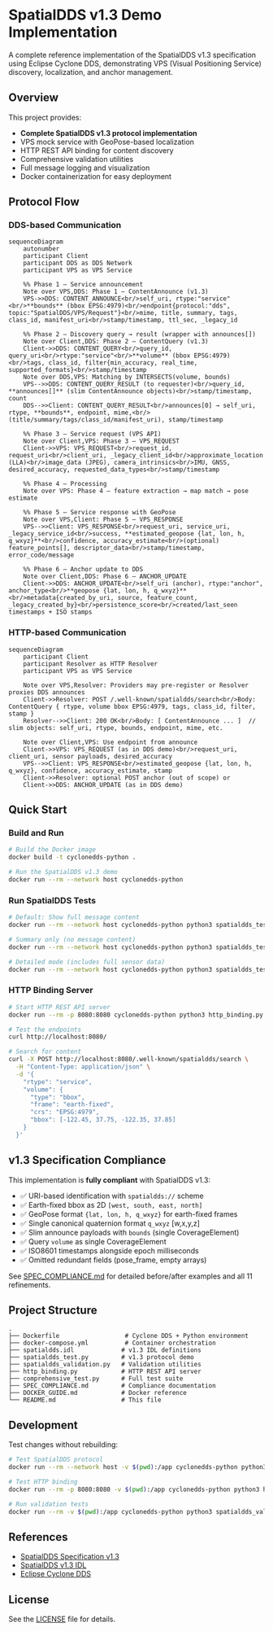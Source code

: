 # SpatialDDS v1.3 Demo Implementation

A complete reference implementation of the SpatialDDS v1.3 specification using Eclipse Cyclone DDS, demonstrating VPS (Visual Positioning Service) discovery, localization, and anchor management.

## Overview

This project provides:
- **Complete SpatialDDS v1.3 protocol implementation**
- VPS mock service with GeoPose-based localization
- HTTP REST API binding for content discovery
- Comprehensive validation utilities
- Full message logging and visualization
- Docker containerization for easy deployment

## Protocol Flow

### DDS-based Communication

```mermaid
sequenceDiagram
    autonumber
    participant Client
    participant DDS as DDS Network
    participant VPS as VPS Service

    %% Phase 1 — Service announcement
    Note over VPS,DDS: Phase 1 — ContentAnnounce (v1.3)
    VPS->>DDS: CONTENT_ANNOUNCE<br/>self_uri, rtype:"service"<br/>**bounds** (bbox EPSG:4979)<br/>endpoint{protocol:"dds", topic:"SpatialDDS/VPS/Request"}<br/>mime, title, summary, tags, class_id, manifest_uri<br/>stamp/timestamp, ttl_sec, _legacy_id

    %% Phase 2 — Discovery query → result (wrapper with announces[])
    Note over Client,DDS: Phase 2 — ContentQuery (v1.3)
    Client->>DDS: CONTENT_QUERY<br/>query_id, query_uri<br/>rtype:"service"<br/>**volume** (bbox EPSG:4979)<br/>tags, class_id, filter{min_accuracy, real_time, supported_formats}<br/>stamp/timestamp
    Note over DDS,VPS: Matching by INTERSECTS(volume, bounds)
    VPS-->>DDS: CONTENT_QUERY_RESULT (to requester)<br/>query_id, **announces[]** (slim ContentAnnounce objects)<br/>stamp/timestamp, count
    DDS-->>Client: CONTENT_QUERY_RESULT<br/>announces[0] → self_uri, rtype, **bounds**, endpoint, mime,<br/>(title/summary/tags/class_id/manifest_uri), stamp/timestamp

    %% Phase 3 — Service request (VPS API)
    Note over Client,VPS: Phase 3 — VPS_REQUEST
    Client->>VPS: VPS_REQUEST<br/>request_id, request_uri<br/>client_uri, _legacy_client_id<br/>approximate_location (LLA)<br/>image_data (JPEG), camera_intrinsics<br/>IMU, GNSS, desired_accuracy, requested_data_types<br/>stamp/timestamp

    %% Phase 4 — Processing
    Note over VPS: Phase 4 — feature extraction → map match → pose estimate

    %% Phase 5 — Service response with GeoPose
    Note over VPS,Client: Phase 5 — VPS_RESPONSE
    VPS-->>Client: VPS_RESPONSE<br/>request_uri, service_uri, _legacy_service_id<br/>success, **estimated_geopose {lat, lon, h, q_wxyz}**<br/>confidence, accuracy_estimate<br/>(optional) feature_points[], descriptor_data<br/>stamp/timestamp, error_code/message

    %% Phase 6 — Anchor update to DDS
    Note over Client,DDS: Phase 6 — ANCHOR_UPDATE
    Client->>DDS: ANCHOR_UPDATE<br/>self_uri (anchor), rtype:"anchor", anchor_type<br/>**geopose {lat, lon, h, q_wxyz}**<br/>metadata{created_by_uri, source, feature_count, _legacy_created_by}<br/>persistence_score<br/>created/last_seen timestamps + ISO stamps
```

### HTTP-based Communication

```mermaid
sequenceDiagram
    participant Client
    participant Resolver as HTTP Resolver
    participant VPS as VPS Service

    Note over VPS,Resolver: Providers may pre-register or Resolver proxies DDS announces
    Client->>Resolver: POST /.well-known/spatialdds/search<br/>Body: ContentQuery { rtype, volume bbox EPSG:4979, tags, class_id, filter, stamp }
    Resolver-->>Client: 200 OK<br/>Body: [ ContentAnnounce ... ]  // slim objects: self_uri, rtype, bounds, endpoint, mime, etc.

    Note over Client,VPS: Use endpoint from announce
    Client->>VPS: VPS_REQUEST (as in DDS demo)<br/>request_uri, client_uri, sensor payloads, desired_accuracy
    VPS-->>Client: VPS_RESPONSE<br/>estimated_geopose {lat, lon, h, q_wxyz}, confidence, accuracy_estimate, stamp
    Client->>Resolver: optional POST anchor (out of scope) or
    Client->>DDS: ANCHOR_UPDATE (as in DDS demo)
```

## Quick Start

### Build and Run

```bash
# Build the Docker image
docker build -t cyclonedds-python .

# Run the SpatialDDS v1.3 demo
docker run --rm --network host cyclonedds-python
```

### Run SpatialDDS Tests

```bash
# Default: Show full message content
docker run --rm --network host cyclonedds-python python3 spatialdds_test.py

# Summary only (no message content)
docker run --rm --network host cyclonedds-python python3 spatialdds_test.py --summary-only

# Detailed mode (includes full sensor data)
docker run --rm --network host cyclonedds-python python3 spatialdds_test.py --detailed
```

### HTTP Binding Server

```bash
# Start HTTP REST API server
docker run --rm -p 8080:8080 cyclonedds-python python3 http_binding.py

# Test the endpoints
curl http://localhost:8080/

# Search for content
curl -X POST http://localhost:8080/.well-known/spatialdds/search \
  -H "Content-Type: application/json" \
  -d '{
    "rtype": "service",
    "volume": {
      "type": "bbox",
      "frame": "earth-fixed",
      "crs": "EPSG:4979",
      "bbox": [-122.45, 37.75, -122.35, 37.85]
    }
  }'
```

## v1.3 Specification Compliance

This implementation is **fully compliant** with SpatialDDS v1.3:

- ✅ URI-based identification with `spatialdds://` scheme
- ✅ Earth-fixed bbox as 2D `[west, south, east, north]`
- ✅ GeoPose format `{lat, lon, h, q_wxyz}` for earth-fixed frames
- ✅ Single canonical quaternion format `q_wxyz` [w,x,y,z]
- ✅ Slim announce payloads with `bounds` (single CoverageElement)
- ✅ Query `volume` as single CoverageElement
- ✅ ISO8601 timestamps alongside epoch milliseconds
- ✅ Omitted redundant fields (pose_frame, empty arrays)

See [SPEC_COMPLIANCE.md](SPEC_COMPLIANCE.md) for detailed before/after examples and all 11 refinements.

## Project Structure

```
.
├── Dockerfile                  # Cyclone DDS + Python environment
├── docker-compose.yml          # Container orchestration
├── spatialdds.idl             # v1.3 IDL definitions
├── spatialdds_test.py         # v1.3 protocol demo
├── spatialdds_validation.py   # Validation utilities
├── http_binding.py            # HTTP REST API server
├── comprehensive_test.py      # Full test suite
├── SPEC_COMPLIANCE.md         # Compliance documentation
├── DOCKER_GUIDE.md            # Docker reference
└── README.md                  # This file
```

## Development

Test changes without rebuilding:

```bash
# Test SpatialDDS protocol
docker run --rm --network host -v $(pwd):/app cyclonedds-python python3 spatialdds_test.py

# Test HTTP binding
docker run --rm -p 8080:8080 -v $(pwd):/app cyclonedds-python python3 http_binding.py

# Run validation tests
docker run --rm -v $(pwd):/app cyclonedds-python python3 spatialdds_validation.py
```

## References

- [SpatialDDS Specification v1.3](https://github.com/OpenArCloud/SpatialDDS-spec/blob/main/SpatialDDS-1.3-full.md)
- [SpatialDDS v1.3 IDL](https://github.com/OpenArCloud/SpatialDDS-spec/tree/main/idl/v1.3)
- [Eclipse Cyclone DDS](https://github.com/eclipse-cyclonedds/cyclonedds)

## License

See the [LICENSE](LICENSE) file for details.
